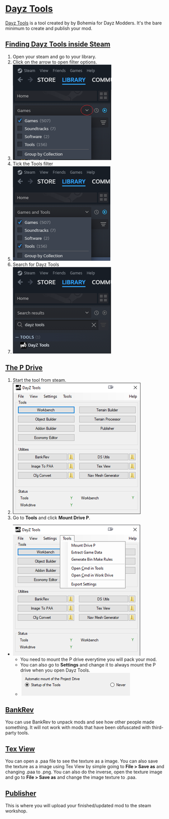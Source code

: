 # [Dayz Tools](#dayz-tools)

[Dayz Tools](https://store.steampowered.com/app/830640/DayZ_Tools/) is a tool created by by Bohemia for Dayz Modders. It's the bare minimum to create and publish your mod.

## [Finding Dayz Tools inside Steam](#finding-dayz-tools-inside-steam)

1.  Open your steam and go to your library.
2.  Click on the arrow to open filter options.
3.  ![Steam Library](dayztool/4.png)
4.  Tick the Tools filter
5.  ![Tools filer](dayztool/5.png)
6.  Search for Dayz Tools
7.  ![Dayz Tools](dayztool/6.png)

## [The P Drive](#the-p-drive)

1.  Start the tool from steam.
2.  ![Dayz tool](dayztool/1.png)
3.  Go to **Tools** and click **Mount Drive P**.

*   ![Mount P Drive](dayztool/2.png)
    *   You need to mount the P drive everytime you will pack your mod.
    *   You can also go to **Settings** and change it to always mount the P drive when you open Dayz Tools.
    *   ![Automatic Mount](dayztool/3.png)

## [BankRev](#bankrev)

You can use BankRev to unpack mods and see how other people made something. It will not work with mods that have been obfuscated with third-party tools.

## [Tex View](#tex-view)

You can open a .paa file to see the texture as a image. You can also save the texture as a image using Tex View by simple going to **File > Save as** and changing .paa to .png. You can also do the inverse, open the texture image and go to **File > Save as** and change the image texture to .paa.

## [Publisher](#publisher)

This is where you will upload your finished/updated mod to the steam workshop.